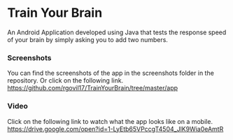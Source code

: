 # Train Your Brain
An Android Application developed using Java that tests the response speed of your brain by simply asking you to add two numbers.


### Screenshots
You can find the screenshots of the app in the screenshots folder in the repository. Or click on the following link.  
https://github.com/rgovil17/TrainYourBrain/tree/master/app

### Video
Click on the following link to watch what the app looks like on a mobile.  
https://drive.google.com/open?id=1-LyEtb65VPccgT4504_JlK9Wia0eAmtR
